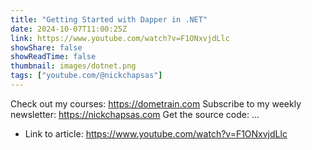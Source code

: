 ```yaml
---
title: "Getting Started with Dapper in .NET"
date: 2024-10-07T11:00:25Z
link: https://www.youtube.com/watch?v=F1ONxvjdLlc
showShare: false
showReadTime: false
thumbnail: images/dotnet.png
tags: ["youtube.com/@nickchapsas"]
---
```

Check out my courses: https://dometrain.com Subscribe to my weekly newsletter: https://nickchapsas.com Get the source code: ...

- Link to article: https://www.youtube.com/watch?v=F1ONxvjdLlc